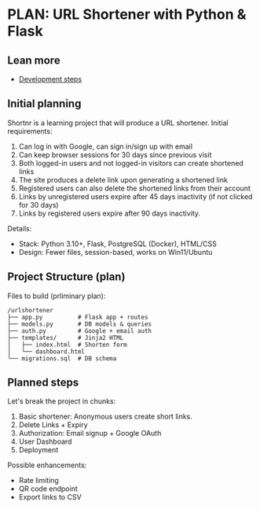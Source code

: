 # PLAN: URL Shortener with Python & Flask 

## Lean more

* [Development steps](./steps_develop.md)

## Initial planning 

Shortnr is a learning project that will produce a URL shortener. Initial requirements: 

1. Can log in with Google, can sign in/sign up with email 
2. Can keep browser sessions for 30 days since previous visit 
3. Both logged-in users and not logged-in visitors can create shortened links 
4. The site produces a delete link upon generating a shortened link 
5. Registered users can also delete the shortened links from their account 
6. Links by unregistered users expire after 45 days inactivity (if not clicked for 30 days)
7. Links by registered users expire after 90 days inactivity. 


Details:  
* Stack: Python 3.10+, Flask, PostgreSQL (Docker), HTML/CSS  
* Design: Fewer files, session-based, works on Win11/Ubuntu  

## Project Structure (plan)  

Files to build (prliminary plan): 
```
/urlshortener  
├── app.py          # Flask app + routes  
├── models.py       # DB models & queries  
├── auth.py         # Google + email auth  
├── templates/      # Jinja2 HTML  
│   ├── index.html  # Shorten form  
│   └── dashboard.html  
└── migrations.sql  # DB schema  
```

## Planned steps 

Let's break the project in chunks: 

1. Basic shortener: Anonymous users create short links.
2. Delete Links + Expiry  
3. Authorization: Email signup + Google OAuth
4. User Dashboard  
5. Deployment   

Possible enhancements:  
* Rate limiting 
* QR code endpoint 
* Export links to CSV 

